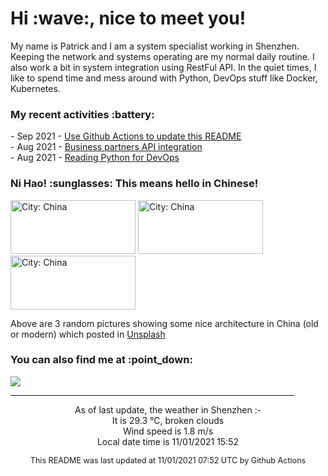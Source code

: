 <h1> Hi :wave:, nice to meet you! </h1>

<!-- <img align='right' src="https://media.giphy.com/media/3o6ZsWiPs8bx32YWyY/giphy.gif" width="300" /> -->

<p alight="left">My name is Patrick and I am a system specialist working in Shenzhen. Keeping the network and systems operating are my normal daily routine. I also work a bit in system integration using RestFul API. In the quiet times, I like to spend time and mess around with Python, DevOps stuff like Docker, Kubernetes.</p>
<h3>My recent activities :battery:</h3>
<!-- Activities start -->
- Sep 2021 - <a href='https://docs.github.com/en/actions' target='_blank'>Use Github Actions to update this README</a><br>
- Aug 2021 - <a href='#' target='_blank'>Business partners API integration</a><br>
- Aug 2021 - <a href='https://book.douban.com/subject/34787347/' target='_blank'>Reading Python for DevOps</a><br><!-- Activities end -->

<h3>Ni Hao! :sunglasses: This means hello in Chinese!</h3>
<!-- Picture start -->
<p><img width="200" height="86" src="https://images.unsplash.com/photo-1630862218744-0f73a1ecc181?crop=entropy&cs=tinysrgb&fit=max&fm=jpg&ixid=MnwyNjYzMzV8MHwxfHJhbmRvbXx8fHx8fHx8fDE2MzU3NTMxNjk&ixlib=rb-1.2.1&q=80&w=200" title="City: China"/> <img width="200" height="86" src="https://images.unsplash.com/photo-1516567703622-d89d2a5027cd?crop=entropy&cs=tinysrgb&fit=max&fm=jpg&ixid=MnwyNjYzMzV8MHwxfHJhbmRvbXx8fHx8fHx8fDE2MzU3NTMxNjk&ixlib=rb-1.2.1&q=80&w=200" title="City: China"/> <img width="200" height="86" src="https://images.unsplash.com/photo-1526483360412-f897826fda3f?crop=entropy&cs=tinysrgb&fit=max&fm=jpg&ixid=MnwyNjYzMzV8MHwxfHJhbmRvbXx8fHx8fHx8fDE2MzU3NTMxNjk&ixlib=rb-1.2.1&q=80&w=200" title="City: China"/> </p><!-- Picture end -->
<p>Above are 3 random pictures showing some nice architecture in China (old or modern) which posted in <a href='https://unsplash.com/' target='_blank'>Unsplash</a></p>

<h3>You can also find me at :point_down:</h3>
<p><a href="https://www.linkedin.com/in/patrick-law" target="_blank"><img src="https://img.shields.io/badge/linkedin-%230077B5.svg?&style=for-the-badge&logo=linkedin&logoColor=white" /></a>
</P>
<hr size='8' width='90%'>

<!-- Weather start -->
<p align="center">As of last update, the weather in Shenzhen :- <br>
It is 29.3 &#8451;, broken clouds<br>
Wind speed is 1.8 m/s<br>
Local date time is 11/01/2021 15:52<br></p><!-- Weather end -->
<!-- Updatetime start -->
<p align="center" style="font-size:90%">This README was last updated at 11/01/2021 07:52 UTC by Github Actions</p><!-- Updatetime end -->
